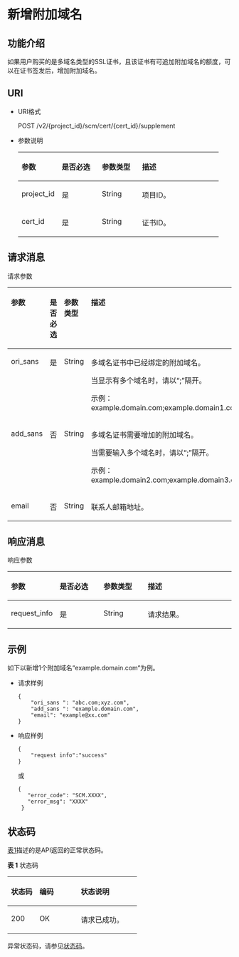 # 新增附加域名<a name="ZH-CN_TOPIC_0182547591"></a>

## 功能介绍<a name="s1731a14fb0144c79bf0fa90c694f34f7"></a>

如果用户购买的是多域名类型的SSL证书，且该证书有可追加附加域名的额度，可以在证书签发后，增加附加域名。

## URI<a name="se70c3e5518a04f60b06032524dddfef4"></a>

-   URI格式

    POST /v2/\{project\_id\}/scm/cert/\{cert\_id\}/supplement

-   参数说明

    <a name="t982da1e0196d4ec1a28d1fbff2cc8191"></a>
    <table><thead align="left"><tr id="r6e963322c1e740d181726d2f0e91df5a"><th class="cellrowborder" valign="top" width="20%" id="mcps1.1.5.1.1"><p id="a3b5bbe5a7f644fd3a74cecbfb3f7ed60"><a name="a3b5bbe5a7f644fd3a74cecbfb3f7ed60"></a><a name="a3b5bbe5a7f644fd3a74cecbfb3f7ed60"></a>参数</p>
    </th>
    <th class="cellrowborder" valign="top" width="20%" id="mcps1.1.5.1.2"><p id="p15923203434620"><a name="p15923203434620"></a><a name="p15923203434620"></a>是否必选</p>
    </th>
    <th class="cellrowborder" valign="top" width="20%" id="mcps1.1.5.1.3"><p id="p119523134614"><a name="p119523134614"></a><a name="p119523134614"></a>参数类型</p>
    </th>
    <th class="cellrowborder" valign="top" width="40%" id="mcps1.1.5.1.4"><p id="a6bb6f1fe56a2454982832e8d56d354d8"><a name="a6bb6f1fe56a2454982832e8d56d354d8"></a><a name="a6bb6f1fe56a2454982832e8d56d354d8"></a>描述</p>
    </th>
    </tr>
    </thead>
    <tbody><tr id="r69bf37b65d3f446eab7b3f4d1b2fcec0"><td class="cellrowborder" valign="top" width="20%" headers="mcps1.1.5.1.1 "><p id="ae42d73592f58424ea93a11e52d2478dd"><a name="ae42d73592f58424ea93a11e52d2478dd"></a><a name="ae42d73592f58424ea93a11e52d2478dd"></a>project_id</p>
    </td>
    <td class="cellrowborder" valign="top" width="20%" headers="mcps1.1.5.1.2 "><p id="p1492313404618"><a name="p1492313404618"></a><a name="p1492313404618"></a>是</p>
    </td>
    <td class="cellrowborder" valign="top" width="20%" headers="mcps1.1.5.1.3 "><p id="p21951531164615"><a name="p21951531164615"></a><a name="p21951531164615"></a>String</p>
    </td>
    <td class="cellrowborder" valign="top" width="40%" headers="mcps1.1.5.1.4 "><p id="a1314869d2dc147b38461e037d622f7b4"><a name="a1314869d2dc147b38461e037d622f7b4"></a><a name="a1314869d2dc147b38461e037d622f7b4"></a>项目ID。</p>
    </td>
    </tr>
    <tr id="row59371948184312"><td class="cellrowborder" valign="top" width="20%" headers="mcps1.1.5.1.1 "><p id="p2088412269205"><a name="p2088412269205"></a><a name="p2088412269205"></a>cert_id</p>
    </td>
    <td class="cellrowborder" valign="top" width="20%" headers="mcps1.1.5.1.2 "><p id="p109231345461"><a name="p109231345461"></a><a name="p109231345461"></a>是</p>
    </td>
    <td class="cellrowborder" valign="top" width="20%" headers="mcps1.1.5.1.3 "><p id="p10196123115464"><a name="p10196123115464"></a><a name="p10196123115464"></a>String</p>
    </td>
    <td class="cellrowborder" valign="top" width="40%" headers="mcps1.1.5.1.4 "><p id="p088412615206"><a name="p088412615206"></a><a name="p088412615206"></a>证书ID。</p>
    </td>
    </tr>
    </tbody>
    </table>


## 请求消息<a name="seb7b7901701247fab30a59b76f1c7f93"></a>

请求参数

<a name="table46221022101230"></a>
<table><thead align="left"><tr id="row9315574101230"><th class="cellrowborder" valign="top" width="20%" id="mcps1.1.5.1.1"><p id="p16364058101230"><a name="p16364058101230"></a><a name="p16364058101230"></a>参数</p>
</th>
<th class="cellrowborder" valign="top" width="20%" id="mcps1.1.5.1.2"><p id="p319411465467"><a name="p319411465467"></a><a name="p319411465467"></a>是否必选</p>
</th>
<th class="cellrowborder" valign="top" width="20%" id="mcps1.1.5.1.3"><p id="p1744454344618"><a name="p1744454344618"></a><a name="p1744454344618"></a>参数类型</p>
</th>
<th class="cellrowborder" valign="top" width="40%" id="mcps1.1.5.1.4"><p id="p28146304101230"><a name="p28146304101230"></a><a name="p28146304101230"></a>描述</p>
</th>
</tr>
</thead>
<tbody><tr id="row57603225101653"><td class="cellrowborder" valign="top" width="20%" headers="mcps1.1.5.1.1 "><p id="p11037554418"><a name="p11037554418"></a><a name="p11037554418"></a>ori_sans</p>
</td>
<td class="cellrowborder" valign="top" width="20%" headers="mcps1.1.5.1.2 "><p id="p4194174604618"><a name="p4194174604618"></a><a name="p4194174604618"></a>是</p>
</td>
<td class="cellrowborder" valign="top" width="20%" headers="mcps1.1.5.1.3 "><p id="p13444134344617"><a name="p13444134344617"></a><a name="p13444134344617"></a>String</p>
</td>
<td class="cellrowborder" valign="top" width="40%" headers="mcps1.1.5.1.4 "><p id="p147495992316"><a name="p147495992316"></a><a name="p147495992316"></a>多域名证书中已经绑定的附加域名。</p>
<p id="p33389159448"><a name="p33389159448"></a><a name="p33389159448"></a>当显示有多个域名时，请以<span class="parmvalue" id="parmvalue1164151172816"><a name="parmvalue1164151172816"></a><a name="parmvalue1164151172816"></a>“;”</span>隔开。</p>
<p id="p726513473244"><a name="p726513473244"></a><a name="p726513473244"></a>示例：example.domain.com;example.domain1.com</p>
</td>
</tr>
<tr id="row2638193101722"><td class="cellrowborder" valign="top" width="20%" headers="mcps1.1.5.1.1 "><p id="p310315174414"><a name="p310315174414"></a><a name="p310315174414"></a>add_sans</p>
</td>
<td class="cellrowborder" valign="top" width="20%" headers="mcps1.1.5.1.2 "><p id="p5298019816439"><a name="p5298019816439"></a><a name="p5298019816439"></a>否</p>
</td>
<td class="cellrowborder" valign="top" width="20%" headers="mcps1.1.5.1.3 "><p id="p944417435465"><a name="p944417435465"></a><a name="p944417435465"></a>String</p>
</td>
<td class="cellrowborder" valign="top" width="40%" headers="mcps1.1.5.1.4 "><p id="p85731262414"><a name="p85731262414"></a><a name="p85731262414"></a>多域名证书需要增加的附加域名。</p>
<p id="p0338151518442"><a name="p0338151518442"></a><a name="p0338151518442"></a>当需要输入多个域名时，请以<span class="parmvalue" id="parmvalue1277181202920"><a name="parmvalue1277181202920"></a><a name="parmvalue1277181202920"></a>“;”</span>隔开。</p>
<p id="p16173175262415"><a name="p16173175262415"></a><a name="p16173175262415"></a>示例：example.domain2.com;example.domain3.com</p>
</td>
</tr>
<tr id="row35142504101726"><td class="cellrowborder" valign="top" width="20%" headers="mcps1.1.5.1.1 "><p id="p131038534415"><a name="p131038534415"></a><a name="p131038534415"></a>email</p>
</td>
<td class="cellrowborder" valign="top" width="20%" headers="mcps1.1.5.1.2 "><p id="p5478610716439"><a name="p5478610716439"></a><a name="p5478610716439"></a>否</p>
</td>
<td class="cellrowborder" valign="top" width="20%" headers="mcps1.1.5.1.3 "><p id="p12444114318466"><a name="p12444114318466"></a><a name="p12444114318466"></a>String</p>
</td>
<td class="cellrowborder" valign="top" width="40%" headers="mcps1.1.5.1.4 "><p id="p4338191514413"><a name="p4338191514413"></a><a name="p4338191514413"></a>联系人邮箱地址。</p>
</td>
</tr>
</tbody>
</table>

## 响应消息<a name="sfadd53a5f4714e8f87811818d62d0296"></a>

响应参数

<a name="t98d238e10953421e84a073707024c329"></a>
<table><thead align="left"><tr id="r144a2c52c5054c6d9243eb2ef3875a21"><th class="cellrowborder" valign="top" width="20%" id="mcps1.1.5.1.1"><p id="a9156e0b03f054d4e8547e0787f88a51b"><a name="a9156e0b03f054d4e8547e0787f88a51b"></a><a name="a9156e0b03f054d4e8547e0787f88a51b"></a>参数</p>
</th>
<th class="cellrowborder" valign="top" width="20%" id="mcps1.1.5.1.2"><p id="p19613205617465"><a name="p19613205617465"></a><a name="p19613205617465"></a>是否必选</p>
</th>
<th class="cellrowborder" valign="top" width="20%" id="mcps1.1.5.1.3"><p id="p1668816534466"><a name="p1668816534466"></a><a name="p1668816534466"></a>参数类型</p>
</th>
<th class="cellrowborder" valign="top" width="40%" id="mcps1.1.5.1.4"><p id="a0097000016b14857972b7929bcaaa038"><a name="a0097000016b14857972b7929bcaaa038"></a><a name="a0097000016b14857972b7929bcaaa038"></a>描述</p>
</th>
</tr>
</thead>
<tbody><tr id="r3c4af7b36e9240d197ab56255e37b83c"><td class="cellrowborder" valign="top" width="20%" headers="mcps1.1.5.1.1 "><p id="p884572312446"><a name="p884572312446"></a><a name="p884572312446"></a>request_info</p>
</td>
<td class="cellrowborder" valign="top" width="20%" headers="mcps1.1.5.1.2 "><p id="p4613175624615"><a name="p4613175624615"></a><a name="p4613175624615"></a>是</p>
</td>
<td class="cellrowborder" valign="top" width="20%" headers="mcps1.1.5.1.3 "><p id="p14688195310463"><a name="p14688195310463"></a><a name="p14688195310463"></a>String</p>
</td>
<td class="cellrowborder" valign="top" width="40%" headers="mcps1.1.5.1.4 "><p id="p22523510104212"><a name="p22523510104212"></a><a name="p22523510104212"></a>请求结果。</p>
</td>
</tr>
</tbody>
</table>

## 示例<a name="section853474470"></a>

如下以新增1个附加域名“example.domain.com“为例。

-   请求样例

    ```
    {
        "ori_sans ": "abc.com;xyz.com",
        "add_sans ": "example.domain.com",
        "email": "example@xx.com"
    }
    ```

-   响应样例

    ```
    { 
        "request info":"success"
    }
    ```

    或

    ```
    { 
       "error_code": "SCM.XXXX",  
       "error_msg": "XXXX"   
     }
    ```


## 状态码<a name="section3454223421"></a>

[表1](#zh-cn_topic_0182547690_zh-cn_topic_0079615001_table20596071)描述的是API返回的正常状态码。

**表 1**  状态码

<a name="zh-cn_topic_0182547690_zh-cn_topic_0079615001_table20596071"></a>
<table><thead align="left"><tr id="zh-cn_topic_0182547690_zh-cn_topic_0079615001_row9746163"><th class="cellrowborder" valign="top" width="22%" id="mcps1.2.4.1.1"><p id="zh-cn_topic_0182547690_p57545694203043"><a name="zh-cn_topic_0182547690_p57545694203043"></a><a name="zh-cn_topic_0182547690_p57545694203043"></a>状态码</p>
</th>
<th class="cellrowborder" valign="top" width="32%" id="mcps1.2.4.1.2"><p id="zh-cn_topic_0182547690_p4531342288"><a name="zh-cn_topic_0182547690_p4531342288"></a><a name="zh-cn_topic_0182547690_p4531342288"></a>编码</p>
</th>
<th class="cellrowborder" valign="top" width="46%" id="mcps1.2.4.1.3"><p id="zh-cn_topic_0182547690_p30689603203043"><a name="zh-cn_topic_0182547690_p30689603203043"></a><a name="zh-cn_topic_0182547690_p30689603203043"></a>状态说明</p>
</th>
</tr>
</thead>
<tbody><tr id="zh-cn_topic_0182547690_zh-cn_topic_0079615001_row48621261"><td class="cellrowborder" valign="top" width="22%" headers="mcps1.2.4.1.1 "><p id="zh-cn_topic_0182547690_zh-cn_topic_0079615001_p46008046"><a name="zh-cn_topic_0182547690_zh-cn_topic_0079615001_p46008046"></a><a name="zh-cn_topic_0182547690_zh-cn_topic_0079615001_p46008046"></a>200</p>
</td>
<td class="cellrowborder" valign="top" width="32%" headers="mcps1.2.4.1.2 "><p id="zh-cn_topic_0182547690_p7538425819"><a name="zh-cn_topic_0182547690_p7538425819"></a><a name="zh-cn_topic_0182547690_p7538425819"></a>OK</p>
</td>
<td class="cellrowborder" valign="top" width="46%" headers="mcps1.2.4.1.3 "><p id="zh-cn_topic_0182547690_zh-cn_topic_0079615001_p35664277"><a name="zh-cn_topic_0182547690_zh-cn_topic_0079615001_p35664277"></a><a name="zh-cn_topic_0182547690_zh-cn_topic_0079615001_p35664277"></a>请求已成功。</p>
</td>
</tr>
</tbody>
</table>

异常状态码，请参见[状态码](状态码.md)。

